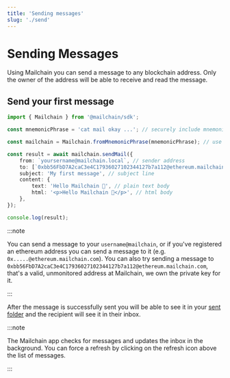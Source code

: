 ```yaml
---
title: 'Sending messages'
slug: './send'
---
```


# Sending Messages

Using Mailchain you can send a message to any blockchain address. Only the owner of the address will be able to receive and read the message.

## Send your first message

```ts
import { Mailchain } from '@mailchain/sdk';

const mnemonicPhrase = 'cat mail okay ...'; // securely include mnemonic phrase

const mailchain = Mailchain.fromMnemonicPhrase(mnemonicPhrase); // use your mnemonic phrase

const result = await mailchain.sendMail({
	from: `yoursername@mailchain.local`, // sender address
	to: [`0xbb56FbD7A2caC3e4C17936027102344127b7a112@ethereum.mailchain.com`], // list of recipients (blockchain or mailchain addresses)
	subject: 'My first message', // subject line
	content: {
		text: 'Hello Mailchain 👋', // plain text body
		html: '<p>Hello Mailchain 👋</p>', // html body
	},
});

console.log(result);
```

:::note

You can send a message to your `username@mailchain`, or if you've registered an ethereum address you can send a message to it (e.g. `0x.....@ethereum.mailchain.com`). You can also try sending a message to `0xbb56FbD7A2caC3e4C17936027102344127b7a112@ethereum.mailchain.com`, that's a valid, unmonitored address at Mailchain, we own the private key for it.

:::

After the message is successfully sent you will be able to see it in your [sent folder](https://app.mailchain.com/sent) and the recipient will see it in their inbox.

:::note

The Mailchain app checks for messages and updates the inbox in the background. You can force a refresh by clicking on the refresh icon above the list of messages.

:::
